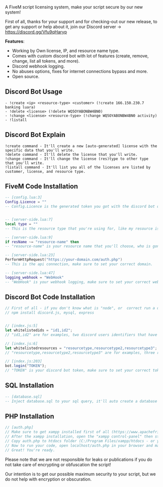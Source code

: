 A FiveM script licensing system, make your script secure by our new system!

First of all, thanks for your support and for checking-out our new release, to get any support or help about it, join our Discord server -> https://discord.gg/Vfu9qHaryp

**Features**:
- Working by Own license, IP, and resource name type.
- Comes with custom discord bot with lot of features (create, remove, change, list all tokens, and more).
- Discord webhook logging.
- No abuses options, fixes for internet connections bypass and more.
- Open source.

## Discord Bot Usage
    - !create <ip> <resource-type> <customer> (!create 166.150.230.7 banking luara)
    - !delete <license> (!delete WQ5OYABONBW4BN0)
    - !change <license> <resource-type> (!change WQ5OYABONBW4BN0 activity)
    - !listall

## Discord Bot Explain

    !create command - It'll create a new [auto-generated] license with the specific data that you'll write.
    !delete command - It'll delete the license that you'll write.
    !change command - It'll change the license (res)type to other type that you'll write.
    !listall command - It'll list you all of the licenses are listed by customer, license, and resource type.
    
    
    
    
## FiveM Code Installation
```lua
-- [config.lua:3]
Config.Licence = ""
-- Config.Licence is the generated token you got with the discord bot or manually added into the SQL.


-- [server-side.lua:7]
local type = ""
-- This is the resource type that you're using for, like my resource is dz-banking and I want my resource type to be "bank", I will call the type "bank" and create the license with this name as resource type (with the discord bot).

-- [server-side.lua:9]
if resName ~= "resource-name" then
-- "resource-name" is your resource name that you'll choose, who is gonna use this resource should use this resource name or the script will get stucked.

-- [server-side.lua:23]
PerformHttpRequest("https://your-domain.com/auth.php")
-- This is the api connection, make sure to set your correct domain.

-- [server-side.lua:47]
logging_webhook = "WebHook"
-- "WebHook" is your webhook logging, make sure to set your correct webhook.
```
    
    
    
    
## Discord Bot Code Installation
```js
// First of all - if you don't know what is "node", or  correct run a discord bot, follow this guide (https://discordjs.guide/preparations/#installing-node-js).
// npm install discord.js, mysql, express


// [index.js:5]
let whitelistedids = "id1,id2";
// "id1,id2" are for examples, two discord users identifiers that have access to execute the bot commands, make sure to change them to real correct identifiers.

// [index.js:6]
let whitelistedresources = "resourcetype,resourcetype2,resourcetype3";
// "resourcetype,resourcetype2,resourcetype3" are for examples, three resource name types that can be made on licenses, make sure to change them to real types.

// [index.js:203]
bot.login("TOKEN");
// "TOKEN" is your discord bot token, make sure to set your correct token (https://discord.com/developers/applications).
```    
    
    
    
    
## SQL Installation
```sql
-- [database.sql]
-- Inject database.sql to your sql query, it'll auto create a database named "security", don't delete or rename it.
```
    
    
    
    
## PHP Installation
```php
// [auth.php]
// Make sure to get xampp installed first of all (https://www.apachefriends.org/download.html).
// After the xampp installation, open the "xampp control-panel" then start "Apache" and "MySQL".
// Copy auth.php to htdocs folder (C:/Program Files/xampp/htdocs - or your path).
// Now to run your code, open localhost/auth.php in your browser and make sure it's not showing errors.
// Great! You're ready.
```


Please note that we are not responsible for leaks or publications if you do not take care of encrypting or obfuscation the script!

Our intention is to get our possible maximum security to your script, but we do not help with encryption or obscuration.
